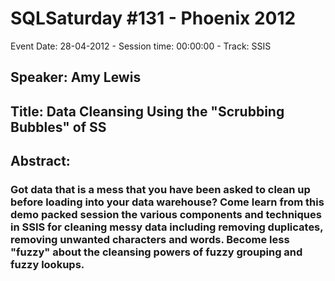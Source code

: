 # SQLSaturday #131 - Phoenix 2012
Event Date: 28-04-2012 - Session time: 00:00:00 - Track: SSIS
## Speaker: Amy Lewis
## Title: Data Cleansing Using the "Scrubbing Bubbles" of SS
## Abstract:
### Got data that is a mess that you have been asked to clean up before loading into your data warehouse? Come learn from this demo packed session the various components and techniques in SSIS for cleaning messy data including removing duplicates, removing unwanted characters and words. Become less "fuzzy" about the cleansing powers of fuzzy grouping and fuzzy lookups. 

